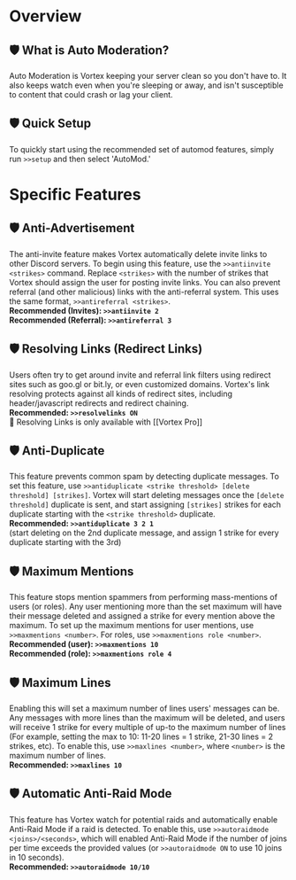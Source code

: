 # Overview
## 🛡 What is Auto Moderation?
Auto Moderation is Vortex keeping your server clean so you don't have to. It also keeps watch even when you're sleeping or away, and isn't susceptible to content that could crash or lag your client.

## 🛡 Quick Setup
To quickly start using the recommended set of automod features, simply run `>>setup` and then select 'AutoMod.'

# Specific Features
## 🛡 Anti-Advertisement
The anti-invite feature makes Vortex automatically delete invite links to other Discord servers. To begin using this feature, use the `>>antiinvite <strikes>` command. Replace `<strikes>` with the number of strikes that Vortex should assign the user for posting invite links. You can also prevent referral (and other malicious) links with the anti-referral system. This uses the same format, `>>antireferral <strikes>`.<br>
**Recommended (Invites): `>>antiinvite 2`**<br>
**Recommended (Referral): `>>antireferral 3`**

## 🛡 Resolving Links (Redirect Links)
Users often try to get around invite and referral link filters using redirect sites such as goo.gl or bit.ly, or even customized domains. Vortex's link resolving protects against all kinds of redirect sites, including header/javascript redirects and redirect chaining.<br>
**Recommended: `>>resolvelinks ON`**<br>
🌟 Resolving Links is only available with [[Vortex Pro]]

## 🛡 Anti-Duplicate
This feature prevents common spam by detecting duplicate messages. To set this feature, use `>>antiduplicate <strike threshold> [delete threshold] [strikes]`. Vortex will start deleting messages once the `[delete threshold]` duplicate is sent, and start assigning `[strikes]` strikes for each duplicate starting with the `<strike threshold>` duplicate.<br>
**Recommended: `>>antiduplicate 3 2 1`<br>**
(start deleting on the 2nd duplicate message, and assign 1 strike for every duplicate starting with the 3rd)

## 🛡 Maximum Mentions
This feature stops mention spammers from performing mass-mentions of users (or roles). Any user mentioning more than the set maximum will have their message deleted and assigned a strike for every mention above the maximum. To set up the maximum mentions for user mentions, use `>>maxmentions <number>`. For roles, use `>>maxmentions role <number>`.<br>
**Recommended (user): `>>maxmentions 10`**<br>
**Recommended (role): `>>maxmentions role 4`**

## 🛡 Maximum Lines
Enabling this will set a maximum number of lines users' messages can be. Any messages with more lines than the maximum will be deleted, and users will receive 1 strike for every multiple of up-to the maximum number of lines (For example, setting the max to 10: 11-20 lines = 1 strike, 21-30 lines = 2 strikes, etc). To enable this, use `>>maxlines <number>`, where `<number>` is the maximum number of lines.<br>
**Recommended: `>>maxlines 10`**

## 🛡 Automatic Anti-Raid Mode
This feature has Vortex watch for potential raids and automatically enable Anti-Raid Mode if a raid is detected. To enable this, use `>>autoraidmode <joins>/<seconds>`, which will enabled Anti-Raid Mode if the number of joins per time exceeds the provided values (or `>>autoraidmode ON` to use 10 joins in 10 seconds).<br>
**Recommended: `>>autoraidmode 10/10`**